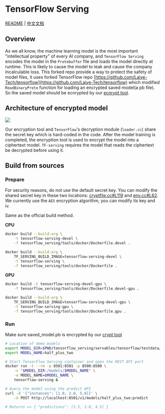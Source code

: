# TensorFlow Serving

[README](README.md) | [中文文档](README_zh.md)

## Overview

As we all know, the machine learning model is the most important "intellectual property" of every AI company, and `TensorFlow Serving` encodes the model in the `Protobuffer` file and loads the model directly at runtime. This is likely to cause the model to leak and cause the company Incalculable loss. This forked repo provide a way to protect the safety of model files, it uses forked TensorFlow repo [https://github.com/Laiye-Tech/tensorflow](https://github.com/Laiye-Tech/tensorflow) which modified `ReadBinaryProto` function for loading an encrypted saved model(a pb file). So the saved model should be ecnrypted by our [ecnrypt tool](https://github.com/Laiye-Tech/cryptpb).

## Architecture of encrypted model

![](./images/TensorFlow模型.jpg)

Our encryption tool and `TensorFlow`'s decryption module (`loader.cc`) share the secret key which is hard-coded in the code. After the model training is completed, the encryption tool is used to encrypt the model into a ciphertext model. `TF-serving` requires the model that reads the ciphertext be decrypted before using it.

## Build from sources

### Prepare

For security reasons, do not use the default secret key. You can modify the shared secret key in these two locations: [cryptfile.cc#L119](https://github.com/Laiye-Tech/cryptpb/blob/main/cryptfile/cryptfile.cc#L119) and [env.cc#L62](https://github.com/Laiye-Tech/tensorflow/blob/master/tensorflow/core/platform/env.cc#L62). We currently use the `AES` encryption algorithm, you can modify its key and iv.

Same as the official build method. 

**CPU**
```sh
docker build --build-arg \
    -t tensorflow-serving-devel \
    -f tensorflow_serving/tools/docker/Dockerfile.devel .

docker build --build-arg \
    TF_SERVING_BUILD_IMAGE=tensorflow-serving-devel \
    -t tensorflow-serving \
    -f tensorflow_serving/tools/docker/Dockerfile .
```

**GPU**
```sh
docker build -t tensorflow-serving-devel-gpu \
    -f tensorflow_serving/tools/docker/Dockerfile.devel-gpu .

docker build --build-arg \
    TF_SERVING_BUILD_IMAGE=tensorflow-serving-devel-gpu \
    -t tensorflow-serving-gpu \
    -f tensorflow_serving/tools/docker/Dockerfile.gpu .
```

### Run

Make sure saved_model.pb is encrypted by our [crypt tool](https://github.com/Laiye-Tech/cryptpb#run)

```sh
# Location of demo models
export MODEL_DIR=$PWD/tensorflow_serving/servables/tensorflow/testdata/saved_model_half_plus_two_cpu/
export MODEL_NAME=half_plus_two

# Start TensorFlow Serving container and open the REST API port
docker run -t --rm -p 8501:8501 -p 8500:8500 \
    -v "$MODEL_DIR:/models/$MODEL_NAME" \
    -e MODEL_NAME=$MODEL_NAME \
    tensorflow-serving &

# Query the model using the predict API
curl -d '{"instances": [1.0, 2.0, 5.0]}' \
    -X POST http://localhost:8501/v1/models/half_plus_two:predict

# Returns => { "predictions": [2.5, 3.0, 4.5] }
```
